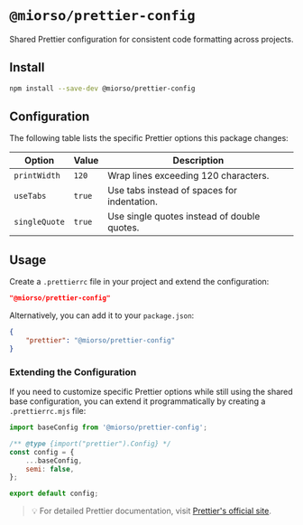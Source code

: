 # `@miorso/prettier-config`

Shared Prettier configuration for consistent code formatting across projects.

## Install

```sh
npm install --save-dev @miorso/prettier-config
```

## Configuration

The following table lists the specific Prettier options this package changes:

| Option        | Value  | Description                                 |
| ------------- | ------ | ------------------------------------------- |
| `printWidth`  | `120`  | Wrap lines exceeding 120 characters.        |
| `useTabs`     | `true` | Use tabs instead of spaces for indentation. |
| `singleQuote` | `true` | Use single quotes instead of double quotes. |

## Usage

Create a `.prettierrc` file in your project and extend the configuration:

```json
"@miorso/prettier-config"
```

Alternatively, you can add it to your `package.json`:

```json
{
	"prettier": "@miorso/prettier-config"
}
```

### Extending the Configuration

If you need to customize specific Prettier options while still using the shared base configuration, you can extend it programmatically by creating a `.prettierrc.mjs` file:

```javascript
import baseConfig from '@miorso/prettier-config';

/** @type {import("prettier").Config} */
const config = {
	...baseConfig,
	semi: false,
};

export default config;
```

> 💡 For detailed Prettier documentation, visit [Prettier's official site](https://prettier.io/).
